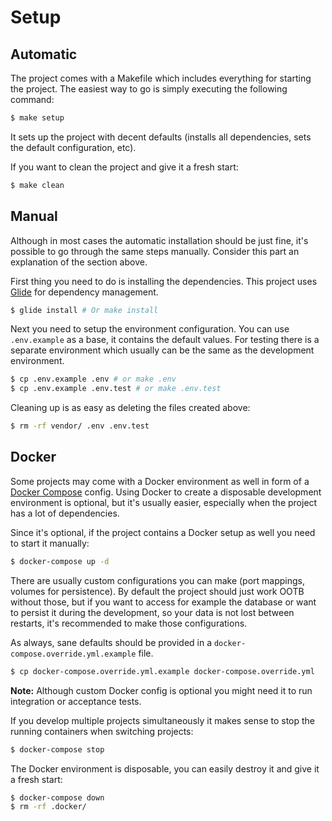 # Setup

## Automatic

The project comes with a Makefile which includes everything for starting the project.
The easiest way to go is simply executing the following command:

``` bash
$ make setup
```

It sets up the project with decent defaults (installs all dependencies, sets the default configuration, etc).

If you want to clean the project and give it a fresh start:

``` bash
$ make clean
```


## Manual

Although in most cases the automatic installation should be just fine, it's possible to go through the same steps manually.
Consider this part an explanation of the section above.

First thing you need to do is installing the dependencies. This project uses [Glide](http://glide.sh/) for dependency management.

``` bash
$ glide install # Or make install
```

Next you need to setup the environment configuration. You can use `.env.example` as a base, it contains the default values.
For testing there is a separate environment which usually can be the same as the development environment.

``` bash
$ cp .env.example .env # or make .env
$ cp .env.example .env.test # or make .env.test
```

Cleaning up is as easy as deleting the files created above:

``` bash
$ rm -rf vendor/ .env .env.test
```


## Docker

Some projects may come with a Docker environment as well in form of a [Docker Compose](https://docs.docker.com/compose/) config.
Using Docker to create a disposable development environment is optional, but it's usually easier,
especially when the project has a lot of dependencies.

Since it's optional, if the project contains a Docker setup as well you need to start it manually:

``` bash
$ docker-compose up -d
```

There are usually custom configurations you can make (port mappings, volumes for persistence).
By default the project should just work OOTB without those, but if you want to access for example the database
or want to persist it during the development, so your data is not lost between restarts, it's recommended to make those configurations.

As always, sane defaults should be provided in a `docker-compose.override.yml.example` file.

``` bash
$ cp docker-compose.override.yml.example docker-compose.override.yml
```

**Note:** Although custom Docker config is optional you might need it to run integration or acceptance tests.

If you develop multiple projects simultaneously it makes sense to stop the running containers when switching projects:

``` bash
$ docker-compose stop
```

The Docker environment is disposable, you can easily destroy it and give it a fresh start:

``` bash
$ docker-compose down
$ rm -rf .docker/
```
